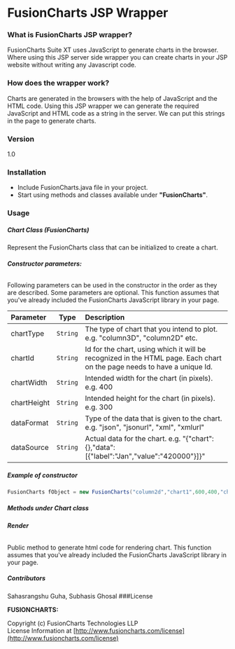 # FusionCharts JSP Wrapper

### What is FusionCharts JSP wrapper?

FusionCharts Suite XT uses JavaScript to generate charts in the browser. Where using this JSP server side wrapper you can create charts in your JSP website without writing any Javascript code. 

### How does the wrapper work?
Charts are generated in the browsers with the help of JavaScript and the HTML code.
Using this JSP wrapper we can generate the required JavaScript and HTML code as a string in the server. We can put this strings in the page to generate charts.

### Version
1.0


### Installation
 * Include FusionCharts.java file in your project.
 * Start using methods and classes available under **"FusionCharts"**.
 
### Usage
##### Chart Class (FusionCharts)
Represent the FusionCharts class that can be initialized to create a chart.
###### **Constructor parameters:**
Following parameters can be used in the constructor in the order as they are described. Some parameters are optional. This function assumes that you've already included the FusionCharts JavaScript library in your page.

| Parameter | Type | Description |
|:-------|:----------:| :------|
| chartType | `String` | The type of chart that you intend to plot. e.g. "column3D", "column2D" etc.|
|chartId | `String` | Id for the chart, using which it will be recognized in the HTML page. Each chart on the page needs to have a unique Id.|
|chartWidth | `String` | Intended width for the chart (in pixels). e.g. 400|
|chartHeight | `String` | Intended height for the chart (in pixels). e.g. 300|
|dataFormat | `String` | Type of the data that is given to the chart. e.g. "json", "jsonurl", "xml", "xmlurl"|
|dataSource | `String` | Actual data for the chart. e.g. "{\"chart\":{},\"data\":[{\"label\":\"Jan\",\"value\":\"420000\"}]}"|

##### Example of constructor
```java
FusionCharts fObject = new FusionCharts("column2d","chart1",600,400,"chart","json","{\"chart\":{},\"data\":[{\"label\":\"Jan\",\"value\":\"420000\"}]}");
```

##### Methods under Chart class
###### **Render**
Public method to generate html code for rendering chart. This function assumes that you've already included the FusionCharts JavaScript library in your page.
##### Contributors
Sahasrangshu Guha, Subhasis Ghosal
###License

**FUSIONCHARTS:**

Copyright (c) FusionCharts Technologies LLP  
License Information at [http://www.fusioncharts.com/license](http://www.fusioncharts.com/license)
